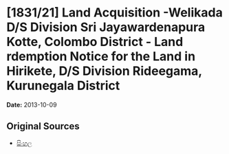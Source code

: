# [1831/21] Land Acquisition -Welikada D/S Division Sri Jayawardenapura Kotte, Colombo District - Land rdemption Notice for the Land in Hirikete, D/S Division Rideegama, Kurunegala District

**Date:** 2013-10-09

## Original Sources

- [සිංහල](https://documents.gov.lk/view/extra-gazettes/2013/10/1831-21_S.pdf)
